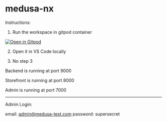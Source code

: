 # medusa-nx

Instructions:

1. Run the workspace in gitpod container

[![Open in Gitpod](https://gitpod.io/button/open-in-gitpod.svg)](https://gitpod.io/#https://github.com/Keith-Hon/medusa-nx)

2. Open it in VS Code locally

3. No step 3

Backend is running at port 9000

Storefront is running at port 8000

Admin is running at port 7000

------
Admin Login:

email: admin@medusa-test.com
password: supersecret


